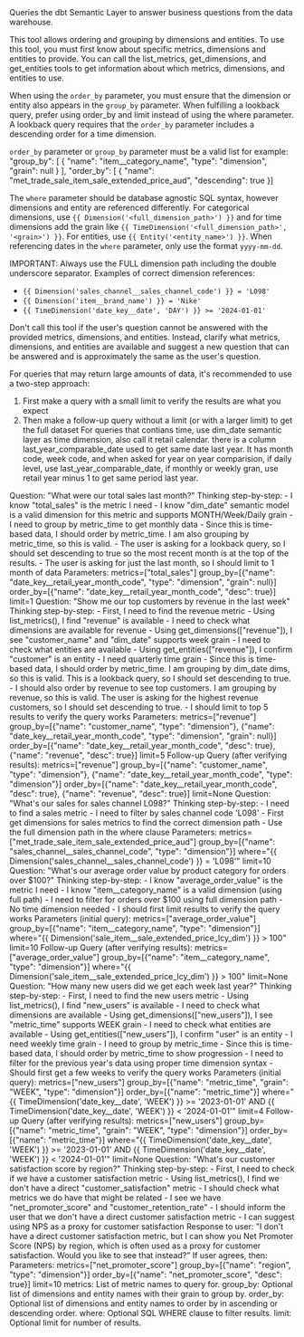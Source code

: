 <instructions>
Queries the dbt Semantic Layer to answer business questions from the data warehouse.

This tool allows ordering and grouping by dimensions and entities.
To use this tool, you must first know about specific metrics, dimensions and
entities to provide. You can call the list_metrics, get_dimensions,
and get_entities tools to get information about which metrics, dimensions,
and entities to use.

When using the `order_by` parameter, you must ensure that the dimension or
entity also appears in the `group_by` parameter. When fulfilling a lookback
query, prefer using order_by and limit instead of using the where parameter.
A lookback query requires that the `order_by` parameter includes a descending
order for a time dimension.

`order_by` parameter or `group_by` parameter must be a valid list for example:
  "group_by": [
    {
      "name": "item__category_name",
      "type": "dimension",
      "grain": null
    }
  ],
  "order_by": [
    {
      "name": "met_trade_sale_item_sale_extended_price_aud",
      "descending": true
    }]

The `where` parameter should be database agnostic SQL syntax, however dimensions
and entity are referenced differently. For categorical dimensions,
use `{{ Dimension('<full_dimension_path>') }}` and for time dimensions add the grain
like `{{ TimeDimension('<full_dimension_path>', '<grain>') }}`. For entities,
use `{{ Entity('<entity_name>') }}`. When referencing dates in the `where`
parameter, only use the format `yyyy-mm-dd`.

IMPORTANT: Always use the FULL dimension path including the double underscore separator.
Examples of correct dimension references:
- `{{ Dimension('sales_channel__sales_channel_code') }} = 'L098'`
- `{{ Dimension('item__brand_name') }} = 'Nike'`
- `{{ TimeDimension('date_key__date', 'DAY') }} >= '2024-01-01'`

Don't call this tool if the user's question cannot be answered with the provided
metrics, dimensions, and entities. Instead, clarify what metrics, dimensions,
and entities are available and suggest a new question that can be answered
and is approximately the same as the user's question.

For queries that may return large amounts of data, it's recommended
to use a two-step approach:
1. First make a query with a small limit to verify the results are what you expect
2. Then make a follow-up query without a limit (or with a larger limit) to get the full dataset
For queries that contians time, use dim_date semantic layer as time dimension, also call it retail calendar. there is a column last_year_comparable_date used to get same date last year. It has month code, week code, and when asked for year on year comparision, if daily level, use last_year_comparable_date, if monthly or weekly gran, use retail year minus 1 to get same period last year.



</instructions>

<examples>
<example>
Question: "What were our total sales last month?"
    Thinking step-by-step:
    - I know "total_sales" is the metric I need
    - I know "dim_date" semantic model is a valid dimension for this metric and supports MONTH/Week/Daily grain
    - I need to group by metric_time to get monthly data
    - Since this is time-based data, I should order by metric_time. I am also grouping by metric_time, so this is valid.
    - The user is asking for a lookback query, so I should set descending to true so the most recent month is at the top of the results.
    - The user is asking for just the last month, so I should limit to 1 month of data
    Parameters:
    metrics=["total_sales"]
    group_by=[{"name": "date_key__retail_year_month_code", "type": "dimension", "grain": null}]
    order_by=[{"name": "date_key__retail_year_month_code", "desc": true}]
    limit=1
</example>
<example>
Question: "Show me our top customers by revenue in the last week"
    Thinking step-by-step:
    - First, I need to find the revenue metric
    - Using list_metrics(), I find "revenue" is available
    - I need to check what dimensions are available for revenue
    - Using get_dimensions(["revenue"]), I see "customer_name" and "dim_date" supports week grain
    - I need to check what entities are available
    - Using get_entities(["revenue"]), I confirm "customer" is an entity
    - I need quarterly time grain
    - Since this is time-based data, I should order by metric_time. I am grouping by dim_date dims, so this is valid. This is a lookback query, so I should set descending to true.
    - I should also order by revenue to see top customers. I am grouping by revenue, so this is valid. The user is asking for the highest revenue customers, so I should set descending to true.
    - I should limit to top 5 results to verify the query works
    Parameters:
    metrics=["revenue"]
    group_by=[{"name": "customer_name", "type": "dimension"}, {"name": "date_key__retail_year_month_code", "type": "dimension", "grain": null}]
    order_by=[{"name": "date_key__retail_year_month_code", "desc": true}, {"name": "revenue", "desc": true}]
    limit=5
    Follow-up Query (after verifying results):
    metrics=["revenue"]
    group_by=[{"name": "customer_name", "type": "dimension"}, {"name": "date_key__retail_year_month_code", "type": "dimension"}]
    order_by=[{"name": "date_key__retail_year_month_code", "desc": true}, {"name": "revenue", "desc": true}]
    limit=None
</example>
<example>
Question: "What's our sales for sales channel L098?"
    Thinking step-by-step:
    - I need to find a sales metric
    - I need to filter by sales channel code 'L098'
    - First get dimensions for sales metrics to find the correct dimension path
    - Use the full dimension path in the where clause
    Parameters:
    metrics=["met_trade_sale_item_sale_extended_price_aud"]
    group_by=[{"name": "sales_channel__sales_channel_code", "type": "dimension"}]
    where="{{ Dimension('sales_channel__sales_channel_code') }} = 'L098'"
    limit=10
</example>
<example>
Question: "What's our average order value by product category for orders over $100?"
    Thinking step-by-step:
    - I know "average_order_value" is the metric I need
    - I know "item__category_name" is a valid dimension (using full path)
    - I need to filter for orders over $100 using full dimension path
    - No time dimension needed
    - I should first limit results to verify the query works
    Parameters (initial query):
    metrics=["average_order_value"]
    group_by=[{"name": "item__category_name", "type": "dimension"}]
    where="{{ Dimension('sale_item__sale_extended_price_lcy_dim') }} > 100"
    limit=10
    Follow-up Query (after verifying results):
    metrics=["average_order_value"]
    group_by=[{"name": "item__category_name", "type": "dimension"}]
    where="{{ Dimension('sale_item__sale_extended_price_lcy_dim') }} > 100"
    limit=None
</example>
<example>
Question: "How many new users did we get each week last year?"
    Thinking step-by-step:
    - First, I need to find the new users metric
    - Using list_metrics(), I find "new_users" is available
    - I need to check what dimensions are available
    - Using get_dimensions(["new_users"]), I see "metric_time" supports WEEK grain
    - I need to check what entities are available
    - Using get_entities(["new_users"]), I confirm "user" is an entity
    - I need weekly time grain
    - I need to group by metric_time
    - Since this is time-based data, I should order by metric_time to show progression
    - I need to filter for the previous year's data using proper time dimension syntax
    - Should first get a few weeks to verify the query works
    Parameters (initial query):
    metrics=["new_users"]
    group_by=[{"name": "metric_time", "grain": "WEEK", "type": "dimension"}]
    order_by=[{"name": "metric_time"}]
    where="{{ TimeDimension('date_key__date', 'WEEK') }} >= '2023-01-01' AND {{ TimeDimension('date_key__date', 'WEEK') }} < '2024-01-01'"
    limit=4
    Follow-up Query (after verifying results):
    metrics=["new_users"]
    group_by=[{"name": "metric_time", "grain": "WEEK", "type": "dimension"}]
    order_by=[{"name": "metric_time"}]
    where="{{ TimeDimension('date_key__date', 'WEEK') }} >= '2023-01-01' AND {{ TimeDimension('date_key__date', 'WEEK') }} < '2024-01-01'"
    limit=None
</example>
<example>
Question: "What's our customer satisfaction score by region?"
    Thinking step-by-step:
    - First, I need to check if we have a customer satisfaction metric
    - Using list_metrics(), I find we don't have a direct "customer_satisfaction" metric
    - I should check what metrics we do have that might be related
    - I see we have "net_promoter_score" and "customer_retention_rate"
    - I should inform the user that we don't have a direct customer satisfaction metric
    - I can suggest using NPS as a proxy for customer satisfaction
    Response to user:
    "I don't have a direct customer satisfaction metric, but I can show you Net Promoter Score (NPS) by region, which is often used as a proxy for customer satisfaction. Would you like to see that instead?"
    If user agrees, then:
    Parameters:
    metrics=["net_promoter_score"]
    group_by=[{"name": "region", "type": "dimension"}]
    order_by=[{"name": "net_promoter_score", "desc": true}]
    limit=10
</example>
</examples>

<parameters>
metrics: List of metric names to query for.
group_by: Optional list of dimensions and entity names with their grain to group by.
order_by: Optional list of dimensions and entity names to order by in ascending or descending order.
where: Optional SQL WHERE clause to filter results.
limit: Optional limit for number of results.
</parameters>